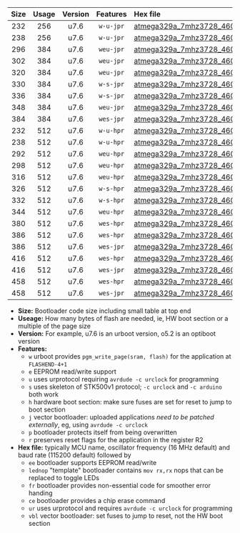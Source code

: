 |Size|Usage|Version|Features|Hex file|
|:-:|:-:|:-:|:-:|:--|
|232|256|u7.6|`w-u-jpr`|[atmega329a_7mhz3728_460800bps_ur_vbl.hex](https://raw.githubusercontent.com/stefanrueger/urboot/main/atmega329a_7mhz3728_460800bps_ur_vbl.hex)|
|238|256|u7.6|`w-u-jpr`|[atmega329a_7mhz3728_460800bps_lednop_ur_vbl.hex](https://raw.githubusercontent.com/stefanrueger/urboot/main/atmega329a_7mhz3728_460800bps_lednop_ur_vbl.hex)|
|296|384|u7.6|`weu-jpr`|[atmega329a_7mhz3728_460800bps_ee_ur_vbl.hex](https://raw.githubusercontent.com/stefanrueger/urboot/main/atmega329a_7mhz3728_460800bps_ee_ur_vbl.hex)|
|302|384|u7.6|`weu-jpr`|[atmega329a_7mhz3728_460800bps_ee_lednop_ur_vbl.hex](https://raw.githubusercontent.com/stefanrueger/urboot/main/atmega329a_7mhz3728_460800bps_ee_lednop_ur_vbl.hex)|
|320|384|u7.6|`weu-jpr`|[atmega329a_7mhz3728_460800bps_ee_lednop_fr_ur_vbl.hex](https://raw.githubusercontent.com/stefanrueger/urboot/main/atmega329a_7mhz3728_460800bps_ee_lednop_fr_ur_vbl.hex)|
|330|384|u7.6|`w-s-jpr`|[atmega329a_7mhz3728_460800bps_vbl.hex](https://raw.githubusercontent.com/stefanrueger/urboot/main/atmega329a_7mhz3728_460800bps_vbl.hex)|
|336|384|u7.6|`w-s-jpr`|[atmega329a_7mhz3728_460800bps_lednop_vbl.hex](https://raw.githubusercontent.com/stefanrueger/urboot/main/atmega329a_7mhz3728_460800bps_lednop_vbl.hex)|
|348|384|u7.6|`weu-jpr`|[atmega329a_7mhz3728_460800bps_ee_lednop_fr_ce_ur_vbl.hex](https://raw.githubusercontent.com/stefanrueger/urboot/main/atmega329a_7mhz3728_460800bps_ee_lednop_fr_ce_ur_vbl.hex)|
|384|384|u7.6|`wes-jpr`|[atmega329a_7mhz3728_460800bps_ee_vbl.hex](https://raw.githubusercontent.com/stefanrueger/urboot/main/atmega329a_7mhz3728_460800bps_ee_vbl.hex)|
|232|512|u7.6|`w-u-hpr`|[atmega329a_7mhz3728_460800bps_ur.hex](https://raw.githubusercontent.com/stefanrueger/urboot/main/atmega329a_7mhz3728_460800bps_ur.hex)|
|238|512|u7.6|`w-u-hpr`|[atmega329a_7mhz3728_460800bps_lednop_ur.hex](https://raw.githubusercontent.com/stefanrueger/urboot/main/atmega329a_7mhz3728_460800bps_lednop_ur.hex)|
|292|512|u7.6|`weu-hpr`|[atmega329a_7mhz3728_460800bps_ee_ur.hex](https://raw.githubusercontent.com/stefanrueger/urboot/main/atmega329a_7mhz3728_460800bps_ee_ur.hex)|
|298|512|u7.6|`weu-hpr`|[atmega329a_7mhz3728_460800bps_ee_lednop_ur.hex](https://raw.githubusercontent.com/stefanrueger/urboot/main/atmega329a_7mhz3728_460800bps_ee_lednop_ur.hex)|
|316|512|u7.6|`weu-hpr`|[atmega329a_7mhz3728_460800bps_ee_lednop_fr_ur.hex](https://raw.githubusercontent.com/stefanrueger/urboot/main/atmega329a_7mhz3728_460800bps_ee_lednop_fr_ur.hex)|
|326|512|u7.6|`w-s-hpr`|[atmega329a_7mhz3728_460800bps.hex](https://raw.githubusercontent.com/stefanrueger/urboot/main/atmega329a_7mhz3728_460800bps.hex)|
|332|512|u7.6|`w-s-hpr`|[atmega329a_7mhz3728_460800bps_lednop.hex](https://raw.githubusercontent.com/stefanrueger/urboot/main/atmega329a_7mhz3728_460800bps_lednop.hex)|
|344|512|u7.6|`weu-hpr`|[atmega329a_7mhz3728_460800bps_ee_lednop_fr_ce_ur.hex](https://raw.githubusercontent.com/stefanrueger/urboot/main/atmega329a_7mhz3728_460800bps_ee_lednop_fr_ce_ur.hex)|
|380|512|u7.6|`wes-hpr`|[atmega329a_7mhz3728_460800bps_ee.hex](https://raw.githubusercontent.com/stefanrueger/urboot/main/atmega329a_7mhz3728_460800bps_ee.hex)|
|386|512|u7.6|`wes-hpr`|[atmega329a_7mhz3728_460800bps_ee_lednop.hex](https://raw.githubusercontent.com/stefanrueger/urboot/main/atmega329a_7mhz3728_460800bps_ee_lednop.hex)|
|386|512|u7.6|`wes-jpr`|[atmega329a_7mhz3728_460800bps_ee_lednop_vbl.hex](https://raw.githubusercontent.com/stefanrueger/urboot/main/atmega329a_7mhz3728_460800bps_ee_lednop_vbl.hex)|
|416|512|u7.6|`wes-hpr`|[atmega329a_7mhz3728_460800bps_ee_lednop_fr.hex](https://raw.githubusercontent.com/stefanrueger/urboot/main/atmega329a_7mhz3728_460800bps_ee_lednop_fr.hex)|
|416|512|u7.6|`wes-jpr`|[atmega329a_7mhz3728_460800bps_ee_lednop_fr_vbl.hex](https://raw.githubusercontent.com/stefanrueger/urboot/main/atmega329a_7mhz3728_460800bps_ee_lednop_fr_vbl.hex)|
|458|512|u7.6|`wes-hpr`|[atmega329a_7mhz3728_460800bps_ee_lednop_fr_ce.hex](https://raw.githubusercontent.com/stefanrueger/urboot/main/atmega329a_7mhz3728_460800bps_ee_lednop_fr_ce.hex)|
|458|512|u7.6|`wes-jpr`|[atmega329a_7mhz3728_460800bps_ee_lednop_fr_ce_vbl.hex](https://raw.githubusercontent.com/stefanrueger/urboot/main/atmega329a_7mhz3728_460800bps_ee_lednop_fr_ce_vbl.hex)|

- **Size:** Bootloader code size including small table at top end
- **Useage:** How many bytes of flash are needed, ie, HW boot section or a multiple of the page size
- **Version:** For example, u7.6 is an urboot version, o5.2 is an optiboot version
- **Features:**
  + `w` urboot provides `pgm_write_page(sram, flash)` for the application at `FLASHEND-4+1`
  + `e` EEPROM read/write support
  + `u` uses urprotocol requiring `avrdude -c urclock` for programming
  + `s` uses skeleton of STK500v1 protocol; `-c urclock` and `-c arduino` both work
  + `h` hardware boot section: make sure fuses are set for reset to jump to boot section
  + `j` vector bootloader: uploaded applications *need to be patched externally*, eg, using `avrdude -c urclock`
  + `p` bootloader protects itself from being overwritten
  + `r` preserves reset flags for the application in the register R2
- **Hex file:** typically MCU name, oscillator frequency (16 MHz default) and baud rate (115200 default) followed by
  + `ee` bootloader supports EEPROM read/write
  + `lednop` "template" bootloader contains `mov rx,rx` nops that can be replaced to toggle LEDs
  + `fr` bootloader provides non-essential code for smoother error handing
  + `ce` bootloader provides a chip erase command
  + `ur` uses urprotocol and requires `avrdude -c urclock` for programming
  + `vbl` vector bootloader: set fuses to jump to reset, not the HW boot section

